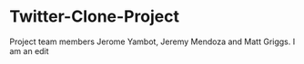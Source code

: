 # Twitter-Clone-Project
Project team members Jerome Yambot, Jeremy Mendoza and Matt Griggs.
I am an edit